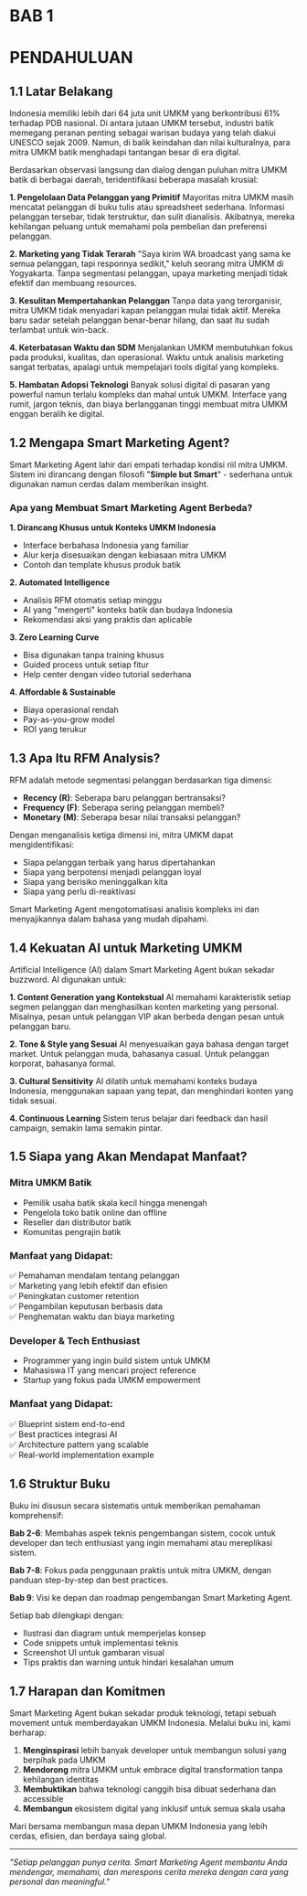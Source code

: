 # BAB 1
# PENDAHULUAN

## 1.1 Latar Belakang

Indonesia memiliki lebih dari 64 juta unit UMKM yang berkontribusi 61% terhadap PDB nasional. Di antara jutaan UMKM tersebut, industri batik memegang peranan penting sebagai warisan budaya yang telah diakui UNESCO sejak 2009. Namun, di balik keindahan dan nilai kulturalnya, para mitra UMKM batik menghadapi tantangan besar di era digital.

Berdasarkan observasi langsung dan dialog dengan puluhan mitra UMKM batik di berbagai daerah, teridentifikasi beberapa masalah krusial:

**1. Pengelolaan Data Pelanggan yang Primitif**
Mayoritas mitra UMKM masih mencatat pelanggan di buku tulis atau spreadsheet sederhana. Informasi pelanggan tersebar, tidak terstruktur, dan sulit dianalisis. Akibatnya, mereka kehilangan peluang untuk memahami pola pembelian dan preferensi pelanggan.

**2. Marketing yang Tidak Terarah**
"Saya kirim WA broadcast yang sama ke semua pelanggan, tapi responnya sedikit," keluh seorang mitra UMKM di Yogyakarta. Tanpa segmentasi pelanggan, upaya marketing menjadi tidak efektif dan membuang resources.

**3. Kesulitan Mempertahankan Pelanggan**
Tanpa data yang terorganisir, mitra UMKM tidak menyadari kapan pelanggan mulai tidak aktif. Mereka baru sadar setelah pelanggan benar-benar hilang, dan saat itu sudah terlambat untuk win-back.

**4. Keterbatasan Waktu dan SDM**
Menjalankan UMKM membutuhkan fokus pada produksi, kualitas, dan operasional. Waktu untuk analisis marketing sangat terbatas, apalagi untuk mempelajari tools digital yang kompleks.

**5. Hambatan Adopsi Teknologi**
Banyak solusi digital di pasaran yang powerful namun terlalu kompleks dan mahal untuk UMKM. Interface yang rumit, jargon teknis, dan biaya berlangganan tinggi membuat mitra UMKM enggan beralih ke digital.

## 1.2 Mengapa Smart Marketing Agent?

Smart Marketing Agent lahir dari empati terhadap kondisi riil mitra UMKM. Sistem ini dirancang dengan filosofi "**Simple but Smart**" - sederhana untuk digunakan namun cerdas dalam memberikan insight.

### Apa yang Membuat Smart Marketing Agent Berbeda?

**1. Dirancang Khusus untuk Konteks UMKM Indonesia**
- Interface berbahasa Indonesia yang familiar
- Alur kerja disesuaikan dengan kebiasaan mitra UMKM
- Contoh dan template khusus produk batik

**2. Automated Intelligence**
- Analisis RFM otomatis setiap minggu
- AI yang "mengerti" konteks batik dan budaya Indonesia
- Rekomendasi aksi yang praktis dan aplicable

**3. Zero Learning Curve**
- Bisa digunakan tanpa training khusus
- Guided process untuk setiap fitur
- Help center dengan video tutorial sederhana

**4. Affordable & Sustainable**
- Biaya operasional rendah
- Pay-as-you-grow model
- ROI yang terukur

## 1.3 Apa Itu RFM Analysis?

RFM adalah metode segmentasi pelanggan berdasarkan tiga dimensi:

- **Recency (R)**: Seberapa baru pelanggan bertransaksi?
- **Frequency (F)**: Seberapa sering pelanggan membeli?
- **Monetary (M)**: Seberapa besar nilai transaksi pelanggan?

Dengan menganalisis ketiga dimensi ini, mitra UMKM dapat mengidentifikasi:
- Siapa pelanggan terbaik yang harus dipertahankan
- Siapa yang berpotensi menjadi pelanggan loyal
- Siapa yang berisiko meninggalkan kita
- Siapa yang perlu di-reaktivasi

Smart Marketing Agent mengotomatisasi analisis kompleks ini dan menyajikannya dalam bahasa yang mudah dipahami.

## 1.4 Kekuatan AI untuk Marketing UMKM

Artificial Intelligence (AI) dalam Smart Marketing Agent bukan sekadar buzzword. AI digunakan untuk:

**1. Content Generation yang Kontekstual**
AI memahami karakteristik setiap segmen pelanggan dan menghasilkan konten marketing yang personal. Misalnya, pesan untuk pelanggan VIP akan berbeda dengan pesan untuk pelanggan baru.

**2. Tone & Style yang Sesuai**
AI menyesuaikan gaya bahasa dengan target market. Untuk pelanggan muda, bahasanya casual. Untuk pelanggan korporat, bahasanya formal.

**3. Cultural Sensitivity**
AI dilatih untuk memahami konteks budaya Indonesia, menggunakan sapaan yang tepat, dan menghindari konten yang tidak sesuai.

**4. Continuous Learning**
Sistem terus belajar dari feedback dan hasil campaign, semakin lama semakin pintar.

## 1.5 Siapa yang Akan Mendapat Manfaat?

### Mitra UMKM Batik
- Pemilik usaha batik skala kecil hingga menengah
- Pengelola toko batik online dan offline
- Reseller dan distributor batik
- Komunitas pengrajin batik

### Manfaat yang Didapat:
✅ Pemahaman mendalam tentang pelanggan  
✅ Marketing yang lebih efektif dan efisien  
✅ Peningkatan customer retention  
✅ Pengambilan keputusan berbasis data  
✅ Penghematan waktu dan biaya marketing  

### Developer & Tech Enthusiast
- Programmer yang ingin build sistem untuk UMKM
- Mahasiswa IT yang mencari project reference
- Startup yang fokus pada UMKM empowerment

### Manfaat yang Didapat:
✅ Blueprint sistem end-to-end  
✅ Best practices integrasi AI  
✅ Architecture pattern yang scalable  
✅ Real-world implementation example  

## 1.6 Struktur Buku

Buku ini disusun secara sistematis untuk memberikan pemahaman komprehensif:

**Bab 2-6**: Membahas aspek teknis pengembangan sistem, cocok untuk developer dan tech enthusiast yang ingin memahami atau mereplikasi sistem.

**Bab 7-8**: Fokus pada penggunaan praktis untuk mitra UMKM, dengan panduan step-by-step dan best practices.

**Bab 9**: Visi ke depan dan roadmap pengembangan Smart Marketing Agent.

Setiap bab dilengkapi dengan:
- Ilustrasi dan diagram untuk memperjelas konsep
- Code snippets untuk implementasi teknis
- Screenshot UI untuk gambaran visual
- Tips praktis dan warning untuk hindari kesalahan umum

## 1.7 Harapan dan Komitmen

Smart Marketing Agent bukan sekadar produk teknologi, tetapi sebuah movement untuk memberdayakan UMKM Indonesia. Melalui buku ini, kami berharap:

1. **Menginspirasi** lebih banyak developer untuk membangun solusi yang berpihak pada UMKM
2. **Mendorong** mitra UMKM untuk embrace digital transformation tanpa kehilangan identitas
3. **Membuktikan** bahwa teknologi canggih bisa dibuat sederhana dan accessible
4. **Membangun** ekosistem digital yang inklusif untuk semua skala usaha

Mari bersama membangun masa depan UMKM Indonesia yang lebih cerdas, efisien, dan berdaya saing global.

---

*"Setiap pelanggan punya cerita. Smart Marketing Agent membantu Anda mendengar, memahami, dan merespons cerita mereka dengan cara yang personal dan meaningful."*
